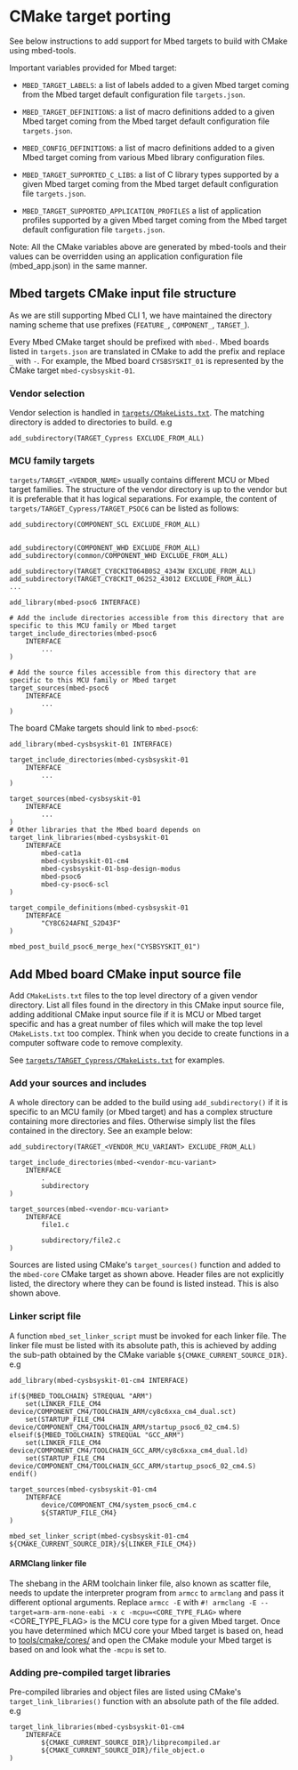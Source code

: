 # CMake target porting

See below instructions to add support for Mbed targets to build with CMake using mbed-tools.

Important variables provided for Mbed target:

- `MBED_TARGET_LABELS`: a list of labels added to a given Mbed target coming from the Mbed target default configuration file `targets.json`.
- `MBED_TARGET_DEFINITIONS`: a list of macro definitions added to a given Mbed target coming from the Mbed target default configuration file `targets.json`.

- `MBED_CONFIG_DEFINITIONS`: a list of macro definitions added to a given Mbed target coming from various Mbed library configuration files.
- `MBED_TARGET_SUPPORTED_C_LIBS`: a list of C library types supported by a given Mbed target coming from the Mbed target default configuration file `targets.json`.
- `MBED_TARGET_SUPPORTED_APPLICATION_PROFILES` a list of application profiles supported by a given Mbed target coming from the Mbed target default configuration file `targets.json`.

Note: All the CMake variables above are generated by mbed-tools and their values can be overridden using an application configuration file (mbed_app.json) in the same manner.

## Mbed targets CMake input file structure

As we are still supporting Mbed CLI 1, we have maintained the directory naming scheme that use prefixes (`FEATURE_`, `COMPONENT_`, `TARGET_`).

Every Mbed CMake target should be prefixed with `mbed-`. Mbed boards listed in `targets.json` are translated in CMake to add the prefix and replace `_` with `-`. For example, the Mbed board `CYSBSYSKIT_01` is represented by the CMake target `mbed-cysbsyskit-01`.

### Vendor selection

Vendor selection is handled in [`targets/CMakeLists.txt`](https://github.com/ARMmbed/mbed-os/blob/master/targets/CMakeLists.txt). The matching directory is added to directories to build.
e.g

```
add_subdirectory(TARGET_Cypress EXCLUDE_FROM_ALL)
```

### MCU family targets

`targets/TARGET_<VENDOR_NAME>` usually contains different MCU or Mbed target families. The structure of the vendor directory is up to the vendor but it is preferable that it has logical separations.
For example, the content of `targets/TARGET_Cypress/TARGET_PSOC6` can be listed as follows:

```
add_subdirectory(COMPONENT_SCL EXCLUDE_FROM_ALL)


add_subdirectory(COMPONENT_WHD EXCLUDE_FROM_ALL)
add_subdirectory(common/COMPONENT_WHD EXCLUDE_FROM_ALL)

add_subdirectory(TARGET_CY8CKIT064B0S2_4343W EXCLUDE_FROM_ALL)
add_subdirectory(TARGET_CY8CKIT_062S2_43012 EXCLUDE_FROM_ALL)
...

add_library(mbed-psoc6 INTERFACE)

# Add the include directories accessible from this directory that are specific to this MCU family or Mbed target
target_include_directories(mbed-psoc6
    INTERFACE
        ...
)

# Add the source files accessible from this directory that are specific to this MCU family or Mbed target
target_sources(mbed-psoc6
    INTERFACE
        ...
)
```

The board CMake targets should link to `mbed-psoc6`:

```
add_library(mbed-cysbsyskit-01 INTERFACE)

target_include_directories(mbed-cysbsyskit-01
    INTERFACE
        ...
)

target_sources(mbed-cysbsyskit-01
    INTERFACE
        ...
)
# Other libraries that the Mbed board depends on
target_link_libraries(mbed-cysbsyskit-01
    INTERFACE
        mbed-cat1a
        mbed-cysbsyskit-01-cm4
        mbed-cysbsyskit-01-bsp-design-modus
        mbed-psoc6
        mbed-cy-psoc6-scl
)

target_compile_definitions(mbed-cysbsyskit-01
    INTERFACE
        "CY8C624AFNI_S2D43F"
)

mbed_post_build_psoc6_merge_hex("CYSBSYSKIT_01")
```

## Add Mbed board CMake input source file

Add `CMakeLists.txt` files to the top level directory of a given vendor directory. List all files found in the directory in this CMake input source file, adding additional CMake input source file if it is MCU or Mbed target specific and has a great number of files which will make the top level `CMakeLists.txt` too complex. Think when you decide to create functions in a computer software code to remove complexity.

See [`targets/TARGET_Cypress/CMakeLists.txt`](https://github.com/ARMmbed/mbed-os/blob/master/targets/TARGET_Cypress/CMakeLists.txt) for examples.

### Add your sources and includes

A whole directory can be added to the build using `add_subdirectory()` if it is specific to an MCU family (or Mbed target) and has a complex structure containing more directories and files. Otherwise simply list the files contained in the directory.
See an example below:

```
add_subdirectory(TARGET_<VENDOR_MCU_VARIANT> EXCLUDE_FROM_ALL)

target_include_directories(mbed-<vendor-mcu-variant>
    INTERFACE
        .
        subdirectory
)

target_sources(mbed-<vendor-mcu-variant>
    INTERFACE
        file1.c

        subdirectory/file2.c
)
```

Sources are listed using CMake's `target_sources()` function and added to the `mbed-core` CMake target as shown above. Header files are not explicitly listed, the directory where they can be found is listed instead. This is also shown above.


### Linker script file

A function `mbed_set_linker_script` must be invoked for each linker file. The linker file must be listed with its absolute path, this is achieved by adding the sub-path obtained by the CMake variable `${CMAKE_CURRENT_SOURCE_DIR}`.
e.g

``` 
add_library(mbed-cysbsyskit-01-cm4 INTERFACE)

if(${MBED_TOOLCHAIN} STREQUAL "ARM")
    set(LINKER_FILE_CM4 device/COMPONENT_CM4/TOOLCHAIN_ARM/cy8c6xxa_cm4_dual.sct)
    set(STARTUP_FILE_CM4 device/COMPONENT_CM4/TOOLCHAIN_ARM/startup_psoc6_02_cm4.S)
elseif(${MBED_TOOLCHAIN} STREQUAL "GCC_ARM")
    set(LINKER_FILE_CM4 device/COMPONENT_CM4/TOOLCHAIN_GCC_ARM/cy8c6xxa_cm4_dual.ld)
    set(STARTUP_FILE_CM4 device/COMPONENT_CM4/TOOLCHAIN_GCC_ARM/startup_psoc6_02_cm4.S)
endif()

target_sources(mbed-cysbsyskit-01-cm4
    INTERFACE
        device/COMPONENT_CM4/system_psoc6_cm4.c
        ${STARTUP_FILE_CM4}
)

mbed_set_linker_script(mbed-cysbsyskit-01-cm4 ${CMAKE_CURRENT_SOURCE_DIR}/${LINKER_FILE_CM4})
```

#### ARMClang linker file

The shebang in the ARM toolchain linker file, also known as scatter file, needs to update the interpreter program from `armcc` to `armclang` and pass it different optional arguments.
Replace `armcc -E` with `#! armclang -E --target=arm-arm-none-eabi -x c -mcpu=<CORE_TYPE_FLAG>` where <CORE_TYPE_FLAG> is the MCU core type for a given Mbed target. Once you have determined which MCU core your Mbed target is based on, head to [tools/cmake/cores/](https://github.com/ARMmbed/mbed-os/tree/master/tools/cmake/cores) and open the CMake module your Mbed target is based on and look what the `-mcpu` is set to.

### Adding pre-compiled target libraries

Pre-compiled libraries and object files are listed using CMake's `target_link_libraries()` function with an absolute path of the file added.
e.g

```
target_link_libraries(mbed-cysbsyskit-01-cm4
    INTERFACE
        ${CMAKE_CURRENT_SOURCE_DIR}/libprecompiled.ar
        ${CMAKE_CURRENT_SOURCE_DIR}/file_object.o
)
```
